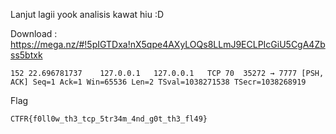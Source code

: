 Lanjut lagii yook analisis kawat hiu :D

Download : https://mega.nz/#!5pIGTDxa!nX5qpe4AXyLOQs8LLmJ9ECLPIcGiU5CgA4Zbss5btxk

```
152	22.696781737	127.0.0.1	127.0.0.1	TCP	70	35272 → 7777 [PSH, ACK] Seq=1 Ack=1 Win=65536 Len=2 TSval=1038271538 TSecr=1038268919
```

Flag 

```
CTFR{f0ll0w_th3_tcp_5tr34m_4nd_g0t_th3_fl49}
```

 